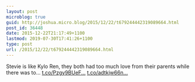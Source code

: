 ```yaml
---
layout: post
microblog: true
guid: http://joshua.micro.blog/2015/12/22/t679244442319089664.html
post_id: 36448
date: 2015-12-22T21:17:49+1100
lastmod: 2019-07-30T17:41:26+1100
type: post
url: /2015/12/22/t679244442319089664.html
---
```

Stevie is like Kylo Ren, they both had too much love from their parents while there was to… [t.co/Pzgy9BUeF...](https://t.co/Pzgy9BUeF4) [t.co/adtkjw66n...](https://t.co/adtkjw66nZ)
